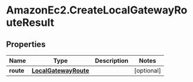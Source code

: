 # AmazonEc2.CreateLocalGatewayRouteResult

## Properties

Name | Type | Description | Notes
------------ | ------------- | ------------- | -------------
**route** | [**LocalGatewayRoute**](LocalGatewayRoute.md) |  | [optional] 


